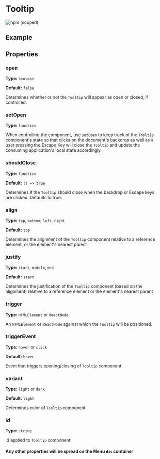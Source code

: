 # Tooltip

![npm (scoped)](https://img.shields.io/npm/v/@leafygreen-ui/tooltip.svg)

## Example

<!-- will update once component is finalized -->

## Properties

### open

**Type:** `boolean`

**Default:** `false`

Determines whether or not the `Tooltip` will appear as open or closed, if controlled.

### setOpen

**Type:** `function`

When controlling the component, use `setOpen` to keep track of the `Tooltip` component's state so that clicks on the document's backdrop as well as a user pressing the Escape Key will close the `Tooltip` and update the consuming application's local state accordingly.

### shouldClose

**Type:** `function`

**Default:** `() => true`

Determines if the `Tooltip` should close when the backdrop or Escape keys are clicked. Defaults to true.

### align

**Type:** `top`, `bottom`, `left`, `right`

**Default:** `top`

Determines the alignment of the `Tooltip` component relative to a reference element, or the element's nearest parent

### justify

**Type:** `start`, `middle`, `end`

**Default:** `start`

Determines the justification of the `Tooltip` component (based on the alignment) relative to a reference element or the element's nearest parent

### trigger

**Type:** `HTMLElement` or `ReactNode`

An `HTMLElement` or `ReactNode` against which the `Tooltip` will be positioned.

### triggerEvent

**Type:** `hover` or `click`

**Default:** `hover`

Event that triggers opening/closing of `Tooltip` component

### variant

**Type:** `light` or `dark`

**Default:** `light`

Determines color of `Tooltip` component

### id

**Type:** `string`

id applied to `Tooltip` component

#### Any other properties will be spread on the Menu `div` container
